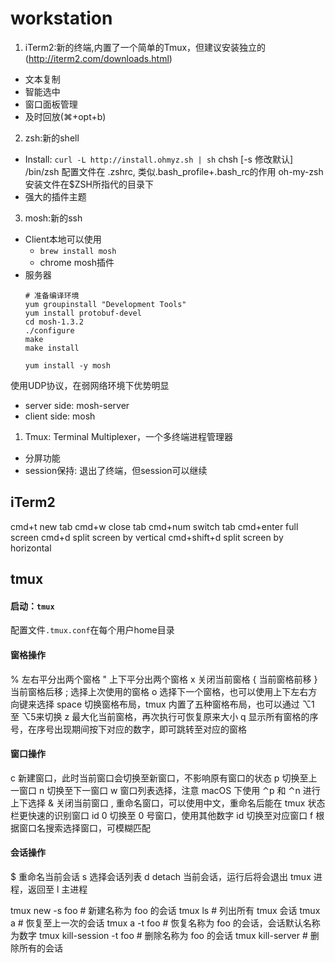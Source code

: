 # workstation
1. iTerm2:新的终端,内置了一个简单的Tmux，但建议安装独立的(http://iterm2.com/downloads.html)
- 文本复制
- 智能选中
- 窗口面板管理
- 及时回放(⌘+opt+b)
2. zsh:新的shell
- Install: `curl -L http://install.ohmyz.sh | sh`
chsh [-s 修改默认] /bin/zsh
配置文件在 .zshrc, 类似.bash_profile+.bash_rc的作用
oh-my-zsh安装文件在$ZSH所指代的目录下
- 强大的插件主题
3. mosh:新的ssh
- Client本地可以使用
  - `brew install mosh`
  - chrome mosh插件
- 服务器
    ```
    # 准备编译环境
    yum groupinstall "Development Tools"
    yum install protobuf-devel
    cd mosh-1.3.2
    ./configure
    make
    make install
    ```
    ```
    yum install -y mosh
    ```
使用UDP协议，在弱网络环境下优势明显
- server side: mosh-server
- client side: mosh 
1. Tmux: Terminal Multiplexer，一个多终端进程管理器
- 分屏功能
- session保持: 退出了终端，但session可以继续
## iTerm2
cmd+t new tab
cmd+w close tab
cmd+num switch tab
cmd+enter full screen
cmd+d split screen by vertical
cmd+shift+d split screen by horizontal
## tmux
#### 启动：`tmux`
配置文件`.tmux.conf`在每个用户home目录
#### 窗格操作
% 左右平分出两个窗格
" 上下平分出两个窗格
x 关闭当前窗格
{ 当前窗格前移
} 当前窗格后移
; 选择上次使用的窗格
o 选择下一个窗格，也可以使用上下左右方向键来选择
space 切换窗格布局，tmux 内置了五种窗格布局，也可以通过 ⌥1 至 ⌥5来切换
z 最大化当前窗格，再次执行可恢复原来大小
q 显示所有窗格的序号，在序号出现期间按下对应的数字，即可跳转至对应的窗格
#### 窗口操作
c 新建窗口，此时当前窗口会切换至新窗口，不影响原有窗口的状态
p 切换至上一窗口
n 切换至下一窗口
w 窗口列表选择，注意 macOS 下使用 ⌃p 和 ⌃n 进行上下选择
& 关闭当前窗口
, 重命名窗口，可以使用中文，重命名后能在 tmux 状态栏更快速的识别窗口 id
0 切换至 0 号窗口，使用其他数字 id 切换至对应窗口
f 根据窗口名搜索选择窗口，可模糊匹配
#### 会话操作
$ 重命名当前会话
s 选择会话列表
d detach 当前会话，运行后将会退出 tmux 进程，返回至 l 主进程

tmux new -s foo # 新建名称为 foo 的会话
tmux ls # 列出所有 tmux 会话
tmux a # 恢复至上一次的会话
tmux a -t foo # 恢复名称为 foo 的会话，会话默认名称为数字
tmux kill-session -t foo # 删除名称为 foo 的会话
tmux kill-server # 删除所有的会话


